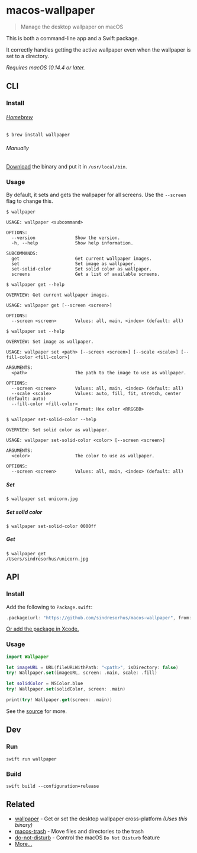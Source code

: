 # macos-wallpaper

> Manage the desktop wallpaper on macOS

This is both a command-line app and a Swift package.

It correctly handles getting the active wallpaper even when the wallpaper is set to a directory.

*Requires macOS 10.14.4 or later.*

## CLI

### Install

###### [Homebrew](https://brew.sh)

```
$ brew install wallpaper
```

###### Manually

[Download](https://github.com/sindresorhus/macos-wallpaper/releases/latest) the binary and put it in `/usr/local/bin`.

### Usage

By default, it sets and gets the wallpaper for all screens. Use the `--screen` flag to change this.

```
$ wallpaper

USAGE: wallpaper <subcommand>

OPTIONS:
  --version               Show the version.
  -h, --help              Show help information.

SUBCOMMANDS:
  get                     Get current wallpaper images.
  set                     Set image as wallpaper.
  set-solid-color         Set solid color as wallpaper.
  screens                 Get a list of available screens.
```

```
$ wallpaper get --help

OVERVIEW: Get current wallpaper images.

USAGE: wallpaper get [--screen <screen>]

OPTIONS:
  --screen <screen>       Values: all, main, <index> (default: all)
```

```
$ wallpaper set --help

OVERVIEW: Set image as wallpaper.

USAGE: wallpaper set <path> [--screen <screen>] [--scale <scale>] [--fill-color <fill-color>]

ARGUMENTS:
  <path>                  The path to the image to use as wallpaper.

OPTIONS:
  --screen <screen>       Values: all, main, <index> (default: all)
  --scale <scale>         Values: auto, fill, fit, stretch, center (default: auto)
  --fill-color <fill-color>
                          Format: Hex color <RRGGBB>
```

```
$ wallpaper set-solid-color --help

OVERVIEW: Set solid color as wallpaper.

USAGE: wallpaper set-solid-color <color> [--screen <screen>]

ARGUMENTS:
  <color>                 The color to use as wallpaper.

OPTIONS:
  --screen <screen>       Values: all, main, <index> (default: all)
```

##### Set

```
$ wallpaper set unicorn.jpg
```

##### Set solid color

```
$ wallpaper set-solid-color 0000ff
```

##### Get

```
$ wallpaper get
/Users/sindresorhus/unicorn.jpg
```

## API

### Install

Add the following to `Package.swift`:

```swift
.package(url: "https://github.com/sindresorhus/macos-wallpaper", from: "2.2.0")
```

[Or add the package in Xcode.](https://developer.apple.com/documentation/xcode/adding_package_dependencies_to_your_app)

### Usage

```swift
import Wallpaper

let imageURL = URL(fileURLWithPath: "<path>", isDirectory: false)
try! Wallpaper.set(imageURL, screen: .main, scale: .fill)

let solidColor = NSColor.blue
try! Wallpaper.set(solidColor, screen: .main)

print(try! Wallpaper.get(screen: .main))
```

See the [source](Sources/wallpaper/Wallpaper.swift) for more.

## Dev

### Run

```
swift run wallpaper
```

### Build

```
swift build --configuration=release
```

## Related

- [wallpaper](https://github.com/sindresorhus/wallpaper) - Get or set the desktop wallpaper cross-platform *(Uses this binary)*
- [macos-trash](https://github.com/sindresorhus/macos-trash) - Move files and directories to the trash
- [do-not-disturb](https://github.com/sindresorhus/do-not-disturb) - Control the macOS `Do Not Disturb` feature
- [More…](https://github.com/search?q=user%3Asindresorhus+language%3Aswift)
